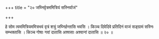 +++
title = "२० जघ्निर्वृत्रममित्रियं सस्निर्वाजं"

+++

हे सोम त्वममित्रियममित्रभवं वृत्रं शत्रुं जघ्निर्हन्तासि भवसि । किञ्च दिवेदिवे प्रतिदिनं वाजं सङ्ग्रामं सस्निः सम्भक्तासि । किञ्च गोषाः गवां दातासि अश्वसाः अश्वानां दातासि ॥ २० ॥